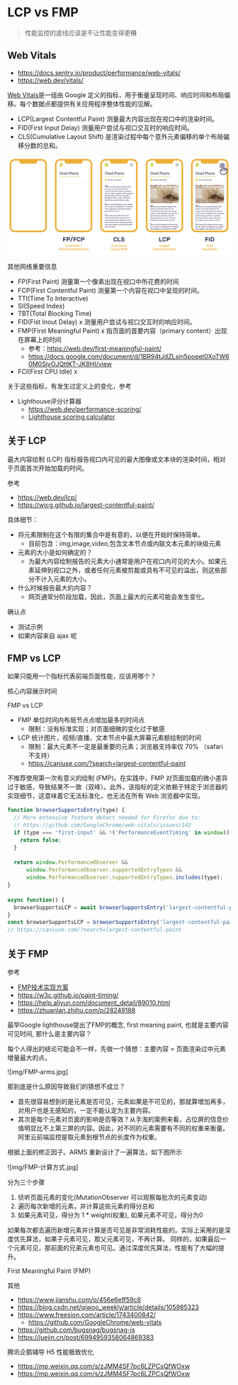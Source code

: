 # LCP vs FMP

> 性能监控的底线应该是不让性能变得更糟

## Web Vitals

- https://docs.sentry.io/product/performance/web-vitals/
- https://web.dev/vitals/

[Web Vitals](https://web.dev/vitals/)是一组由 Google 定义的指标，用于衡量呈现时间、响应时间和布局偏移。每个数据点都提供有关应用程序整体性能的见解。

- LCP(Largest Contentful Paint)   测量最大内容出现在视口中的渲染时间。
- FID(First Input Delay)          测量用户尝试与视口交互时的响应时间。
- CLS(Cumulative Layout Shift)    是渲染过程中每个意外元素偏移的单个布局偏移分数的总和。

![一张图介绍以上概念](img/diagram-transaction-vitals.png)

其他网络重要信息

- FP(First Paint)             测量第一个像素出现在视口中所花费的时间
- FCP(First Contentful Paint) 测量第一个内容在视口中呈现的时间。
- TTI(Time To Interactive)
- SI(Speed Index)
- TBT(Total Blocking Time)
- FID(Fist Inout Delay)       x 测量用户尝试与视口交互时的响应时间。
- FMP(First Meaningful Paint) x 指页面的首要内容（primary content）出现在屏幕上的时间
  - 参考：https://web.dev/first-meaningful-paint/
  - https://docs.google.com/document/d/1BR94tJdZLsin5poeet0XoTW60M0SjvOJQttKT-JK8HI/view
- FCI(First CPU Idle)         x

关于这些指标，有发生过定义上的变化，参考

- Lighthouse评分计算器
  - https://web.dev/performance-scoring/
  - [Lighthouse scoring calculator](https://googlechrome.github.io/lighthouse/scorecalc/)

## 关于 LCP

最大内容绘制 (LCP) 指标报告视口内可见的最大图像或文本块的渲染时间，相对于页面首次开始加载的时间。

参考

- https://web.dev/lcp/
- https://wicg.github.io/largest-contentful-paint/

具体细节：

- 将元素限制在这个有限的集合中是有意的，以便在开始时保持简单。
  - 目前包含：img,image,video,包含文本节点或内联文本元素的块级元素
- 元素的大小是如何确定的？
  - 为最大内容绘制报告的元素大小通常是用户在视口内可见的大小。如果元素延伸到视口之外，或者任何元素被剪裁或具有不可见的溢出，则这些部分不计入元素的大小。
- 什么时候报告最大的内容？
  - 网页通常分阶段加载，因此，页面上最大的元素可能会发生变化。

确认点

- 测试示例
- 如果内容来自 ajax 呢

## FMP vs LCP

如果只能用一个指标代表前端页面性能，应该用哪个？

核心内容展示时间

FMP vs LCP

- FMP 单位时间内布局节点点增加最多的时间点
  - 限制：没有标准实现；对页面细微的变化过于敏感
- LCP 统计图片，视频/直播，文本节点中最大屏幕元素额绘制的时间
  - 限制：最大元素不一定是最重要的元素；浏览器支持率仅 70% （safari 不支持）
  - https://caniuse.com/?search=largest-contentful-paint

不推荐使用第一次有意义的绘制 (FMP)。在实践中，FMP 对页面加载的微小差异过于敏感，导致结果不一致（双峰）。此外，该指标的定义依赖于特定于浏览器的实现细节，这意味着它无法标准化，也无法在所有 Web 浏览器中实现。

```js
function browserSupportsEntry(type) {
  // More extensive feature detect needed for Firefox due to:
  // https://github.com/GoogleChrome/web-vitals/issues/142
  if (type === 'first-input' && !('PerformanceEventTiming' in window)) {
    return false;
  }

  return window.PerformanceObserver &&
      window.PerformanceObserver.supportedEntryTypes &&
      window.PerformanceObserver.supportedEntryTypes.includes(type);
}

async function() {
  browserSupportsLCP = await browserSupportsEntry('largest-contentful-paint');
}
const browserSupportsLCP = browserSupportsEntry('largest-contentful-paint');
// https://caniuse.com/?search=largest-contentful-paint
```

## 关于 FMP

参考

- [FMP技术实现方案](https://zhuanlan.zhihu.com/p/44933789)
- https://w3c.github.io/paint-timing/
- https://help.aliyun.com/document_detail/89010.html
- https://zhuanlan.zhihu.com/p/28249188

最早Google lighthouse提出了FMP的概念, first meaning paint, 也就是主要内容可见时间, 那什么是主要内容？

每个人得出的结论可能会不一样，先做一个猜想：主要内容 = 页面渲染过中元素增量最大的点。

![img/FMP-arms.jpg]

那到底是什么原因导致我们的猜想不成立？

- 首先很容易想到的是元素是否可见，元素如果是不可见的，那就算增加再多，对用户也是无感知的，一定不能认定为主要内容。
- 其次是每个元素对页面的影响是否等效？从手淘的案例来看，占位屏的信息价值明显比不上第三屏的内容。因此，对不同的元素需要有不同的权重来衡量。阿里云前端监控是取元素到根节点的长度作为权重。

根据上面的修正因子。ARMS 重新设计了一遍算法，如下图所示

![img/FMP-计算方式.jpg]

分为三个步骤

1. 侦听页面元素的变化(MutationObserver 可以观察每批次的元素变动)
2. 遍历每次新增的元素，并计算这些元素的得分总和
3. 如果元素可见，得分为 1 * weight(权重), 如果元素不可见，得分为0

如果每次都去遍历新增元素并计算是否可见是非常消耗性能的。实际上采用的是深度优先算法，如果子元素可见，那父元素可见，不再计算。 同样的，如果最后一个元素可见，那前面的兄弟元素也可见。通过深度优先算法，性能有了大幅的提升。

First Meaningful Paint (FMP)

其他

- https://www.jianshu.com/p/456e6eff59c8
- https://blog.csdn.net/qiwoo_weekly/article/details/105985323
- https://www.freesion.com/article/1743400842/
  - https://github.com/GoogleChrome/web-vitals
- https://github.com/bugsnag/bugsnag-js
- https://juejin.cn/post/6994959358064869383

腾讯企鹅辅导 H5 性能极致优化

- https://mp.weixin.qq.com/s/zJMM4SF7pc6LZPCsQfWOxw
- https://mp.weixin.qq.com/s/zJMM4SF7pc6LZPCsQfWOxw
